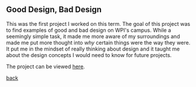 ## Good Design, Bad Design

This was the first project I worked on this term. The goal of this project was to find examples of good and bad design on WPI's campus. While a seemingly simple task, it made me more aware of my surroundings and made me put more thought into *why* certain things were the way they were. It put me in the mindset of really thinking about design and it taught me about the design concepts I would need to know for future projects.

The project can be viewed [here](https://medium.com/@michellesantacreu/the-good-and-the-bad-design-on-wpis-campus-47c46e6cb8a1).


[back](index.md)
